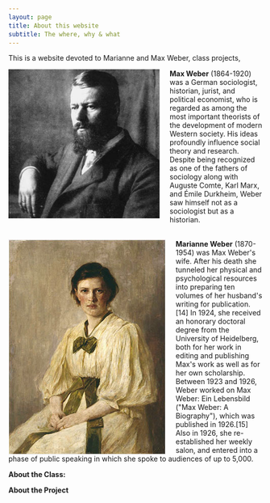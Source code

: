 ```yaml
---
layout: page
title: About this website
subtitle: The where, why & what
---
```


This is a website devoted to Marianne and Max Weber, class projects, 


<img src="/assets/img/max-square.jpg" style="float: left; padding-right: 20px;"> **Max Weber** (1864-1920) was a German sociologist, historian, jurist, and political economist, who is regarded as among the most important theorists of the development of modern Western society. His ideas profoundly influence social theory and research. Despite being recognized as one of the fathers of sociology along with Auguste Comte, Karl Marx, and Émile Durkheim, Weber saw himself not as a sociologist but as a historian.  
<br/>

<img src="/assets/img/marianne-square.jpg" style="float: left; padding-right: 20px;"> **Marianne Weber** (1870-1954) was Max Weber's wife. After his death she tunneled her physical and psychological resources into preparing ten volumes of her husband's writing for publication.[14] In 1924, she received an honorary doctoral degree from the University of Heidelberg, both for her work in editing and publishing Max's work as well as for her own scholarship. Between 1923 and 1926, Weber worked on Max Weber: Ein Lebensbild ("Max Weber: A Biography"), which was published in 1926.[15] Also in 1926, she re-established her weekly salon, and entered into a phase of public speaking in which she spoke to audiences of up to 5,000.
</div>

**About the Class:**

**About the Project**